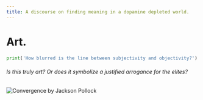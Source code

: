 ```yaml
---
title: A discourse on finding meaning in a dopamine depleted world. 
---
```

# Art. 

``` python
print('How blurred is the line between subjectivity and objectivity?')
```

###### Is this truly art? Or does it symbolize a justified arrogance for the elites?
![Convergence by Jackson Pollock](https://www.jackson-pollock.org/assets/img/paintings/convergence.jpg)

